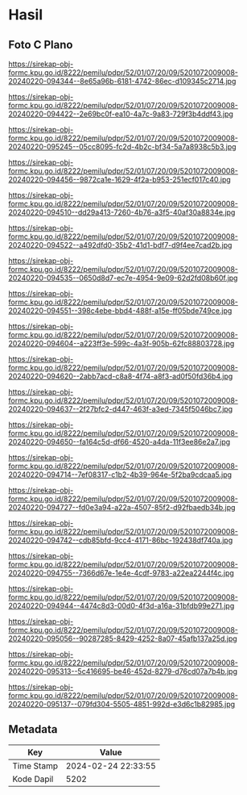 # Hasil

## Foto C Plano

https://sirekap-obj-formc.kpu.go.id/8222/pemilu/pdpr/52/01/07/20/09/5201072009008-20240220-094344--8e65a96b-6181-4742-86ec-d109345c2714.jpg

https://sirekap-obj-formc.kpu.go.id/8222/pemilu/pdpr/52/01/07/20/09/5201072009008-20240220-094422--2e69bc0f-ea10-4a7c-9a83-729f3b4ddf43.jpg

https://sirekap-obj-formc.kpu.go.id/8222/pemilu/pdpr/52/01/07/20/09/5201072009008-20240220-095245--05cc8095-fc2d-4b2c-bf34-5a7a8938c5b3.jpg

https://sirekap-obj-formc.kpu.go.id/8222/pemilu/pdpr/52/01/07/20/09/5201072009008-20240220-094456--9872ca1e-1629-4f2a-b953-251ecf017c40.jpg

https://sirekap-obj-formc.kpu.go.id/8222/pemilu/pdpr/52/01/07/20/09/5201072009008-20240220-094510--dd29a413-7260-4b76-a3f5-40af30a8834e.jpg

https://sirekap-obj-formc.kpu.go.id/8222/pemilu/pdpr/52/01/07/20/09/5201072009008-20240220-094522--a492dfd0-35b2-41d1-bdf7-d9f4ee7cad2b.jpg

https://sirekap-obj-formc.kpu.go.id/8222/pemilu/pdpr/52/01/07/20/09/5201072009008-20240220-094535--0650d8d7-ec7e-4954-9e09-62d2fd08b60f.jpg

https://sirekap-obj-formc.kpu.go.id/8222/pemilu/pdpr/52/01/07/20/09/5201072009008-20240220-094551--398c4ebe-bbd4-488f-a15e-ff05bde749ce.jpg

https://sirekap-obj-formc.kpu.go.id/8222/pemilu/pdpr/52/01/07/20/09/5201072009008-20240220-094604--a223ff3e-599c-4a3f-905b-62fc88803728.jpg

https://sirekap-obj-formc.kpu.go.id/8222/pemilu/pdpr/52/01/07/20/09/5201072009008-20240220-094620--2abb7acd-c8a8-4f74-a8f3-ad0f50fd36b4.jpg

https://sirekap-obj-formc.kpu.go.id/8222/pemilu/pdpr/52/01/07/20/09/5201072009008-20240220-094637--2f27bfc2-d447-463f-a3ed-7345f5046bc7.jpg

https://sirekap-obj-formc.kpu.go.id/8222/pemilu/pdpr/52/01/07/20/09/5201072009008-20240220-094650--fa164c5d-df66-4520-a4da-11f3ee86e2a7.jpg

https://sirekap-obj-formc.kpu.go.id/8222/pemilu/pdpr/52/01/07/20/09/5201072009008-20240220-094714--7ef08317-c1b2-4b39-964e-5f2ba9cdcaa5.jpg

https://sirekap-obj-formc.kpu.go.id/8222/pemilu/pdpr/52/01/07/20/09/5201072009008-20240220-094727--fd0e3a94-a22a-4507-85f2-d92fbaedb34b.jpg

https://sirekap-obj-formc.kpu.go.id/8222/pemilu/pdpr/52/01/07/20/09/5201072009008-20240220-094742--cdb85bfd-9cc4-4171-86bc-192438df740a.jpg

https://sirekap-obj-formc.kpu.go.id/8222/pemilu/pdpr/52/01/07/20/09/5201072009008-20240220-094755--7366d67e-1e4e-4cdf-9783-a22ea2244f4c.jpg

https://sirekap-obj-formc.kpu.go.id/8222/pemilu/pdpr/52/01/07/20/09/5201072009008-20240220-094944--4474c8d3-00d0-4f3d-a16a-31bfdb99e271.jpg

https://sirekap-obj-formc.kpu.go.id/8222/pemilu/pdpr/52/01/07/20/09/5201072009008-20240220-095056--90287285-8429-4252-8a07-45afb137a25d.jpg

https://sirekap-obj-formc.kpu.go.id/8222/pemilu/pdpr/52/01/07/20/09/5201072009008-20240220-095313--5c416695-be46-452d-8279-d76cd07a7b4b.jpg

https://sirekap-obj-formc.kpu.go.id/8222/pemilu/pdpr/52/01/07/20/09/5201072009008-20240220-095137--079fd304-5505-4851-992d-e3d6c1b82985.jpg


## Metadata

| Key        | Value               |
| ---------- | ------------------- |
| Time Stamp | 2024-02-24 22:33:55 |
| Kode Dapil | 5202                |



